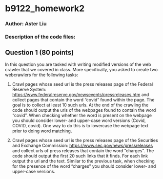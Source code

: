 # b9122_homework2

### Author: Aster Liu

### Description of the code files: 
## Question 1 (80 points)
In this question you are tasked with writing modified versions of the web crawler that we covered in class.
More specifically, you asked to create two webcrawlers for the following tasks: 
1. Crawl pages whose seed url is the press releases page of the Federal Reserve System: 
https://www.federalreserve.gov/newsevents/pressreleases.htm and collect pages that contain the 
word “covid” found within the page. The goal is to collect at least 10 such urls. At the end of the crawling 
the code should output the urls of the webpages found to contain the word “covid”. When checking whether the word is 
present on the webpage you should consider lower- and upper-case word versions (Covid, COVID, covid). One way to do this
is to lowercase the webpage text prior to doing word matching.

2. Crawl pages whose seed url is the press releases page of the Securities and Exchange Commission:
https://www.sec.gov/news/pressreleases and collect urls of press releases that contain the word “charges”. The code should 
output the first 20 such links that it finds. For each link output the url and the text. Similar to the previous task, 
when checking for the presence of the word “charges” you should consider lower- and upper-case versions.



